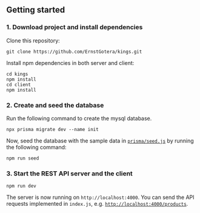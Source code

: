 ## Getting started

### 1. Download project and install dependencies

Clone this repository:

```
git clone https://github.com/ErnstGotera/kings.git
```

Install npm dependencies in both server and client:

```
cd kings
npm install
cd client
npm install
```

### 2. Create and seed the database

Run the following command to create the mysql database.

```
npx prisma migrate dev --name init
```

Now, seed the database with the sample data in [`prisma/seed.js`](./prisma/seed.js) by running the following command:

```
npm run seed
```

### 3. Start the REST API server and the client

```
npm run dev
```

The server is now running on `http://localhost:4000`. You can send the API requests implemented in `index.js`, e.g. [`http://localhost:4000/products`](http://localhost:4000/products).
